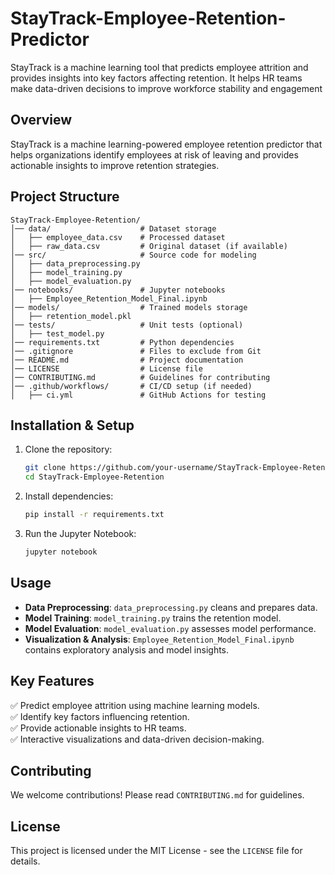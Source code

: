 # StayTrack-Employee-Retention-Predictor
StayTrack is a machine learning tool that predicts employee attrition and provides insights into key factors affecting retention. It helps HR teams make data-driven decisions to improve workforce stability and engagement


## Overview
StayTrack is a machine learning-powered employee retention predictor that helps organizations identify employees at risk of leaving and provides actionable insights to improve retention strategies.

## Project Structure
```
StayTrack-Employee-Retention/
│── data/                    # Dataset storage
│   ├── employee_data.csv    # Processed dataset
│   ├── raw_data.csv         # Original dataset (if available)
│── src/                     # Source code for modeling
│   ├── data_preprocessing.py
│   ├── model_training.py
│   ├── model_evaluation.py
│── notebooks/               # Jupyter notebooks
│   ├── Employee_Retention_Model_Final.ipynb
│── models/                  # Trained models storage
│   ├── retention_model.pkl
│── tests/                   # Unit tests (optional)
│   ├── test_model.py
│── requirements.txt         # Python dependencies
│── .gitignore               # Files to exclude from Git
│── README.md                # Project documentation
│── LICENSE                  # License file
│── CONTRIBUTING.md          # Guidelines for contributing
│── .github/workflows/       # CI/CD setup (if needed)
│   ├── ci.yml               # GitHub Actions for testing
```

## Installation & Setup
1. Clone the repository:
   ```bash
   git clone https://github.com/your-username/StayTrack-Employee-Retention.git
   cd StayTrack-Employee-Retention
   ```
2. Install dependencies:
   ```bash
   pip install -r requirements.txt
   ```
3. Run the Jupyter Notebook:
   ```bash
   jupyter notebook
   ```

## Usage
- **Data Preprocessing**: `data_preprocessing.py` cleans and prepares data.
- **Model Training**: `model_training.py` trains the retention model.
- **Model Evaluation**: `model_evaluation.py` assesses model performance.
- **Visualization & Analysis**: `Employee_Retention_Model_Final.ipynb` contains exploratory analysis and model insights.

## Key Features
✅ Predict employee attrition using machine learning models.  
✅ Identify key factors influencing retention.  
✅ Provide actionable insights to HR teams.  
✅ Interactive visualizations and data-driven decision-making.

## Contributing
We welcome contributions! Please read `CONTRIBUTING.md` for guidelines.

## License
This project is licensed under the MIT License - see the `LICENSE` file for details.

